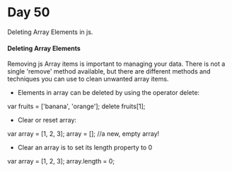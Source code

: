 # Day 50

Deleting Array Elements in js.

#### Deleting Array Elements

Removing js Array items is important to managing your data. There is not a single 'remove' method available, but there are different methods and techniques you can use to clean unwanted array items.

- Elements in array can be deleted by using the operator delete:

var fruits = ['banana', 'orange'];
delete fruits[1];

- Clear or reset array:

var array = [1, 2, 3];
array = []; //a new, empty array!

- Clear an array is to set its length property to 0

var array = [1, 2, 3];
array.length = 0;